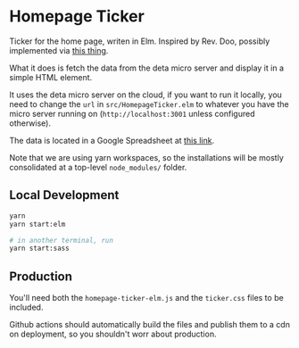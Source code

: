 # Homepage Ticker

Ticker for the home page, writen in Elm. Inspired by Rev. Doo, possibly implemented via [this thing](https://codepen.io/lewismcarey/pen/GJZVoG).

What it does is fetch the data from the deta micro server and display it in a simple HTML element.

It uses the deta micro server on the cloud, if you want to run it locally, you need to change the `url` in `src/HomepageTicker.elm`
to whatever you have the micro server running on (`http://localhost:3001` unless configured otherwise).

The data is located in a Google Spreadsheet at [this link](https://docs.google.com/spreadsheets/d/1E7MW3HpJJNEtByxD2Ej55V60q9OU13t7rGy_le5FcTo/edit?usp=sharing).

Note that we are using yarn workspaces, so the installations will be mostly consolidated at a top-level `node_modules/` folder.

## Local Development

```bash
yarn
yarn start:elm

# in another terminal, run
yarn start:sass
```

## Production

You'll need both the `homepage-ticker-elm.js` and the `ticker.css` files to be included.

Github actions should automatically build the files and publish them to a cdn on deployment, so you shouldn't worr about production.
